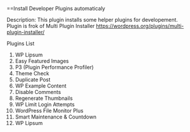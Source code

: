 ==Install Developer Plugins automaticaly

Description: This plugin installs some helper plugins for developement. 
Plugin is frok of Multi Plugin Installer
https://wordpress.org/plugins/multi-plugin-installer/

Plugins List

1. WP Lipsum
2. Easy Featured Images
3. P3 (Plugin Performance Profiler)
4. Theme Check
5. Duplicate Post
6. WP Example Content
7. Disable Comments
8. Regenerate Thumbnails
9. WP Limit Login Attempts
10. WordPress File Monitor Plus
11. Smart Maintenance & Countdown
12. WP Lipsum

